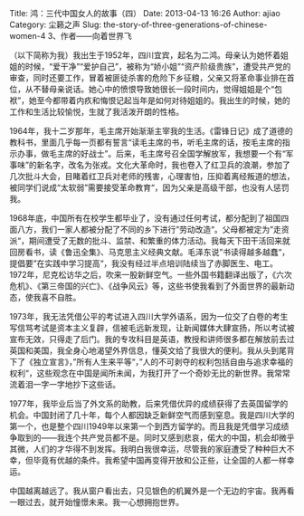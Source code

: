 Title: 鸿：三代中国女人的故事（四）
Date: 2013-04-13 16:26
Author: ajiao
Category: 尘籁之声
Slug: the-story-of-three-generations-of-chinese-women-4
3、作者——向着世界飞

（以下简称为我）我出生于1952年，四川宜宾，起名为二鸿。母亲认为她怀着姐姐的时候，“爱干净”“爱护自己”，被称为“娇小姐”“资产阶级贵族”，遭受共产党的审查，同时还要工作，冒着被匪徒杀害的危险下乡征粮，父亲又将革命事业排在首位，从不替母亲说话。她心中的愤恨导致她很长一段时间内，觉得姐姐是个“包袱”，她至今都带着内疚和悔恨记起当年是如何对待姐姐的。我出生的时候，她的工作和生活比较愉悦，生就了我活泼开朗的性格。

1964年，我十二岁那年，毛主席开始渐渐主宰我的生活。《雷锋日记》成了道德的教科书，里面几乎每一页都有誓言“读毛主席的书，听毛主席的话，按毛主席的指示办事，做毛主席的好战士”。后来，毛主席号召全国学解放军，我想要一个有“军事味”的新名字，改名为张戎。文化大革命时，我也卷入了红卫兵的浪潮，参加了几次批斗大会，目睹着红卫兵对老师的残害，心理害怕，压抑着离经叛道的想法，被同学们说成“太软弱”需要接受革命教育“，因为父亲是高级干部，也没有人惩罚我。

1968年底，中国所有在校学生都毕业了，没有通过任何考试，都分配到了祖国四面八方，我们一家人都被分配了不同的乡下进行”劳动改造“。父母都被定为”走资派“，期间遭受了无数的批斗、监禁、和繁重的体力活动。我每天下田干活回来就回房看书，读《鲁迅全集》、马克思主义经典文献。毛泽东说”书读得越多越蠢“，提倡要”在实践中学习提高“，我没有经过半点培训陆续当了赤脚医生、电工。1972年，尼克松访华之后，吹来一股新鲜空气。一些外国书籍翻译出版了，《六次危机》、《第三帝国的兴亡》、《战争风云》等，这些书使我看到了外面世界的最新动态，使我喜不自胜。

1973年，我无法凭借公平的考试进入四川大学外语系，因为一位交了白卷的考生写信骂考试是资本主义复辟，信被毛远新发现，让新闻媒体大肆宣扬，所以考试被宣布无效，只得走了后门。我的专攻科目是英语，教授和讲师很多都在解放前去过英国和美国，我全身心地渴望外界信息，懂英文给了我很大的便利。我从头到尾背下了《独立宣言》，”所有人生来平等“，”人的不可剥夺的权利包括自由与追求幸福的权利“，这些观念在中国是闻所未闻，为我打开了一个奇妙无比的新世界。我常常流着泪一字一字地抄下这些话。

1977年，我毕业后当了外文系的助教，后来凭借优异的成绩获得了去英国留学的机会。中国封闭了几十年，每个人都因缺乏新鲜空气而感到窒息。我是四川大学的第一个，也是整个四川1949年以来第一个到西方留学的。而且我是凭借学习成绩争取到的——我连个共产党员都不是。同时又感到悲哀，偌大的中国，机会却微乎其微，人们的才华得不到发挥。我明白我很幸运，尽管我的家庭遭受了种种巨大不幸，但毕竟有优越的条件。我希望中国再变得开放和公正些，让全国的人都一样幸运。

中国越离越远了。我从窗户看出去，只见银色的机翼外是一个无边的宇宙。我再看一眼过去，就开始憧憬未来。我一心想拥抱世界。

